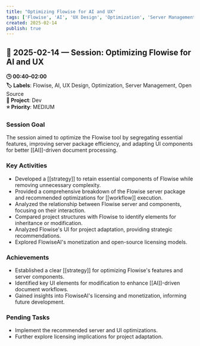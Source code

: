 ```yaml
---
title: "Optimizing Flowise for AI and UX"
tags: ['Flowise', 'AI', 'UX Design', 'Optimization', 'Server Management', 'Open Source']
created: 2025-02-14
publish: true
---
```


## 📅 2025-02-14 — Session: Optimizing Flowise for AI and UX

**🕒 00:40–02:00**  
**🏷️ Labels**: Flowise, AI, UX Design, Optimization, Server Management, Open Source  
**📂 Project**: Dev  
**⭐ Priority**: MEDIUM  


### Session Goal
The session aimed to optimize the Flowise tool by segregating essential features, improving server package efficiency, and adapting UI components for better [[AI]]-driven document processing.

### Key Activities
- Developed a [[strategy]] to retain essential components of Flowise while removing unnecessary complexity.
- Provided a comprehensive breakdown of the Flowise server package and recommended optimizations for [[workflow]] execution.
- Analyzed the relationship between Flowise server and components, focusing on their interaction.
- Compared project structures with Flowise to identify elements for inheritance or modification.
- Analyzed Flowise's UI for project adaptation, providing strategic recommendations.
- Explored FlowiseAI's monetization and open-source licensing models.

### Achievements
- Established a clear [[strategy]] for optimizing Flowise's features and server components.
- Identified key UI elements for modification to enhance [[AI]]-driven document workflows.
- Gained insights into FlowiseAI's licensing and monetization, informing future development.

### Pending Tasks
- Implement the recommended server and UI optimizations.
- Further explore licensing implications for project adaptation.
